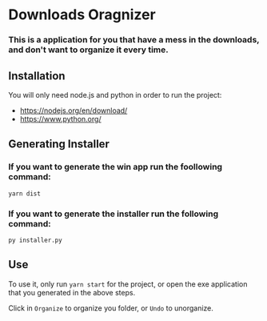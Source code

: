 # Downloads Oragnizer

### This is a application for you that have a mess in the downloads, and don't want to organize it every time.

## Installation

You will only need node.js and python in order to run the project:
- https://nodejs.org/en/download/
- https://www.python.org/

## Generating Installer



### If you want to generate the win app run the foollowing command:
`yarn dist`

### If you want to generate the installer run the following command:
`py installer.py`

## Use

To use it, only run `yarn start` for the project, or open the exe application that you generated in the above steps.

Click in `Organize` to organize you folder, or `Undo` to unorganize.

